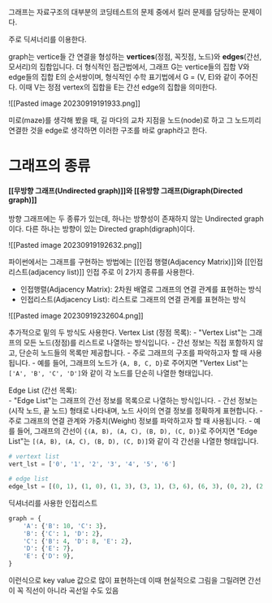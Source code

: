 
그래프는 자료구조의 대부분의 코딩테스트의 문제 중에서 킬러 문제를 담당하는 문제이다. 

주로 딕셔너리를 이용한다.

graph는 vertice들 간 연결을 형성하는 **vertices**(정점, 꼭짓점, 노드)와 **edges**(간선, 모서리)의 집합입니다. 더 형식적인 접근법에서, 그래프 G는 vertice들의 집합 V와 edge들의 집합 E의 순서쌍이며, 형식적인 수학 표기법에서 G = (V, E)와 같이 주어진다. 이때 V는 정점 vertex의 집합을 E는 간선 edge의 집합을 의미한다.


![[Pasted image 20230919191933.png]]



미로(maze)를 생각해 봤을 때, 길 마다의 교차 지점을 노드(node)로 하고 그 노드끼리 연결한 것을 edge로 생각하면 이러한 구조를 바로 graph라고 한다.

# 그래프의 종류

#### [[무방향 그래프(Undirected graph)]]와 [[유방향 그래프(Digraph(Directed graph)]]

방향 그래프에는 두 종류가 있는데, 하나는 방향성이 존재하지 않는 Undirected graph이다. 
다른 하나는 방향이 있는 Directed graph(digraph)이다. 

![[Pasted image 20230919192632.png]]



파이썬에서는 그래프를 구현하는 방법에는 [[인접 행렬(Adjacency Matrix)]]와 [[인접 리스트(adjacency list)]] 인접 주로  이 2가지 종류를 사용한다.

- 인접행렬(Adjacency Matrix): 2차원 배열로 그래프의 연결 관계를 표현하는 방식
- 인접리스트(Adjacency List): 리스트로 그래프의 연결 관계를 표현하는 방식

![[Pasted image 20230919232604.png]]

추가적으로  밑의 두 방식도 사용한다.
Vertex List (정점 목록):
    - "Vertex List"는 그래프의 모든 노드(정점)를 리스트로 나열하는 방식입니다.
    - 간선 정보는 직접 포함하지 않고, 단순히 노드들의 목록만 제공합니다.
    - 주로 그래프의 구조를 파악하고자 할 때 사용됩니다.
    - 예를 들어, 그래프의 노드가 `{A, B, C, D}`로 주어지면 "Vertex List"는 `['A', 'B', 'C', 'D']`와 같이 각 노드를 단순히 나열한 형태입니다.

Edge List (간선 목록):    
    - "Edge List"는 그래프의 간선 정보를 목록으로 나열하는 방식입니다.
    - 간선 정보는 (시작 노드, 끝 노드) 형태로 나타내며, 노드 사이의 연결 정보를 정확하게 표현합니다.
    - 주로 그래프의 연결 관계와 가중치(Weight) 정보를 파악하고자 할 때 사용됩니다.
    - 예를 들어, 그래프의 간선이 `{(A, B), (A, C), (B, D), (C, D)}`로 주어지면 "Edge List"는 `[(A, B), (A, C), (B, D), (C, D)]`와 같이 각 간선을 나열한 형태입니다.

```python
# vertext list 
vert_lst = ['0', '1', '2', '3', '4', '5', '6'] 

# edge list
edge_lst = [(0, 1), (1, 0), (1, 3), (3, 1), (3, 6), (6, 3), (0, 2), (2, 0), (2, 4), (4, 2), (2, 5), (5, 2)]
```



딕셔너리를 사용한 인접리스트

```python
graph = {  
    'A': {'B': 10, 'C': 3},  
    'B': {'C': 1, 'D': 2},  
    'C': {'B': 4, 'D': 8, 'E': 2},  
    'D': {'E': 7},  
    'E': {'D': 9},  
}
```

이런식으로 key value 값으로 많이 표현하는데 이때 현실적으로 그림을 그릴려면 간선이 꼭 직선이 아니라 곡선일 수도 있음